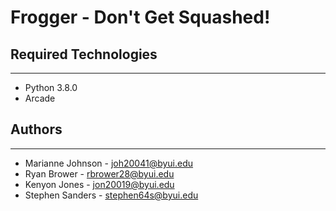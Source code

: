 # Frogger - Don't Get Squashed!

## Required Technologies
---
* Python 3.8.0
* Arcade

## Authors
---
* Marianne Johnson - joh20041@byui.edu
* Ryan Brower - rbrower28@byui.edu
* Kenyon Jones - jon20019@byui.edu
* Stephen Sanders - stephen64s@byui.edu